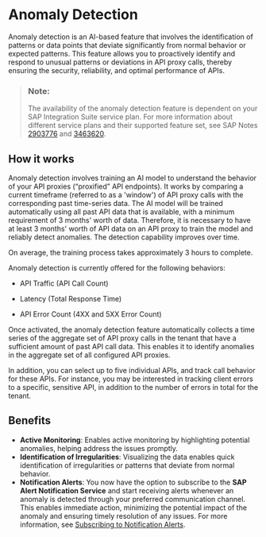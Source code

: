 <!-- loio7a4fe7d85e10416e9dd63f98ccd780b2 -->

# Anomaly Detection

Anomaly detection is an AI-based feature that involves the identification of patterns or data points that deviate significantly from normal behavior or expected patterns. This feature allows you to proactively identify and respond to unusual patterns or deviations in API proxy calls, thereby ensuring the security, reliability, and optimal performance of APIs.

> ### Note:  
> The availability of the anomaly detection feature is dependent on your SAP Integration Suite service plan. For more information about different service plans and their supported feature set, see SAP Notes [2903776](https://me.sap.com/notes/2903776) and [3463620](https://me.sap.com/notes/3463620).



<a name="loio7a4fe7d85e10416e9dd63f98ccd780b2__section_vfx_qly_s1c"/>

## How it works

Anomaly detection involves training an AI model to understand the behavior of your API proxies \(“proxified” API endpoints\). It works by comparing a current timeframe \(referred to as a 'window'\) of API proxy calls with the corresponding past time-series data. The AI model will be trained automatically using all past API data that is available, with a minimum requirement of 3 months' worth of data. Therefore, it is necessary to have at least 3 months' worth of API data on an API proxy to train the model and reliably detect anomalies. The detection capability improves over time.

On average, the training process takes approximately 3 hours to complete.

Anomaly detection is currently offered for the following behaviors:

-   API Traffic \(API Call Count\)

-   Latency \(Total Response Time\)
-   API Error Count \(4XX and 5XX Error Count\)

Once activated, the anomaly detection feature automatically collects a time series of the aggregate set of API proxy calls in the tenant that have a sufficient amount of past API call data. This enables it to identify anomalies in the aggregate set of all configured API proxies.

In addition, you can select up to five individual APIs, and track call behavior for these APIs. For instance, you may be interested in tracking client errors to a specific, sensitive API, in addition to the number of errors in total for the tenant.



<a name="loio7a4fe7d85e10416e9dd63f98ccd780b2__section_k2y_pzp_31c"/>

## Benefits

-   **Active Monitoring**: Enables active monitoring by highlighting potential anomalies, helping address the issues promptly.
-   **Identification of Irregularities**: Visualizing the data enables quick identification of irregularities or patterns that deviate from normal behavior.
-   **Notification Alerts**: You now have the option to subscribe to the **SAP Alert Notification Service** and start receiving alerts whenever an anomaly is detected through your preferred communication channel. This enables immediate action, minimizing the potential impact of the anomaly and ensuring timely resolution of any issues. For more information, see [Subscribing to Notification Alerts](subscribing-to-notification-alerts-88e96f4.md).

